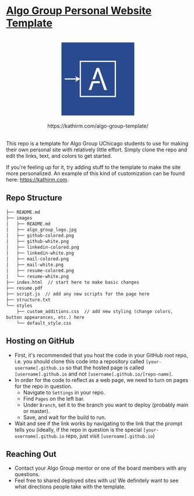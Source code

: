 # [Algo Group Personal Website Template](https://kathirm.com/algo-group-template/)

<div align="center">
  <br>
  <img src="images/algo_group_logo.jpg"
      width="200" 
      height="auto">
  <br><br>
  https://kathirm.com/algo-group-template/
  <br><br>
</div>

This repo is a template for Algo Group UChicago students to use for making their own personal site with relatively little effort. Simply clone the repo and edit the links, text, and colors to get started.

If you're feeling up for it, try adding stuff to the template to make the site more personalized. An example of this kind of customization can be found here: https://kathirm.com.

## Repo Structure
```
├── README.md
├── images
│   ├── README.md
│   ├── algo_group_logo.jpg
│   ├── github-colored.png
│   ├── github-white.png
│   ├── linkedin-colored.png
│   ├── linkedin-white.png
│   ├── mail-colored.png
│   ├── mail-white.png
│   ├── resume-colored.png
│   └── resume-white.png
├── index.html  // start here to make basic changes
├── resume.pdf
├── script.js  // add any new scripts for the page here
├── structure.txt
└── styles
    ├── custom_additions.css  // add new styling (change colors, button appearances, etc.) here
    └── default_style.css
```

## Hosting on GitHub
- First, it's recommended that you host the code in your GitHub root repo, i.e. you should clone this code into a repository called `[your-username].github.io` so that the hosted page is called `[username].github.io` and not `[username].github.io/[repo-name]`.
- In order for the code to reflect as a web page, we need to turn on pages for the repo in question.
  - Navigate to `Settings` in your repo.
  - Find `Pages` on the left bar.
  - Under `Branch`, set it to the branch you want to deploy (probably main or master).
  - Save, and wait for the build to run.
- Wait and see if the link works by navigating to the link that the prompt tells you (ideally, if the repo in question is the special `[your-username].github.io` repo, just visit `[username].github.io`)

## Reaching Out
- Contact your Algo Group mentor or one of the board members with any questions.
- Feel free to shared deployed sites with us! We definitely want to see what directions people take with the template.
